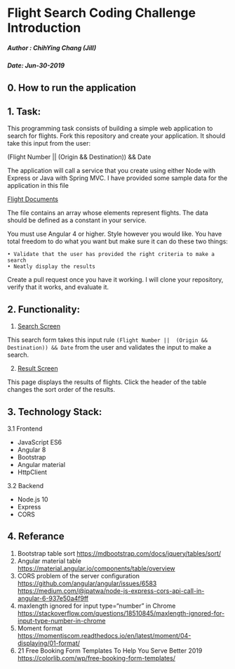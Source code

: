# Flight Search Coding Challenge Introduction

##### Author : ChihYing Chang (Jill)
##### Date: Jun-30-2019

## 0. How to run the application



## 1. Task:

This programming task consists of building a simple web application to search for flights. Fork this repository and create your application. It should take this input from the user:

(Flight Number ||  (Origin && Destination)) && Date

The application will call a service that you create using either Node with Express or Java with Spring MVC. I have provided some sample data for the application in this file 

[Flight Documents](./flight-docs/flight-sample.json)

The file contains an array whose elements represent flights. The data should be defined as a constant in your service. 

You must use Angular 4 or higher. Style however you would like. You have total freedom to do what you want but make sure it can do these two things:

	• Validate that the user has provided the right criteria to make a search 
	• Neatly display the results

Create a pull request once you have it working. I will clone your repository, verify that it works, and evaluate it.

## 2. Functionality:

1. [Search Screen](https://ibb.co/s3HZMzX)

This search form takes this input rule  ``` (Flight Number ||  (Origin && Destination)) && Date ``` from the user and validates the input to make a search.

2. [Result Screen](https://ibb.co/LNFrpDq) 

This page displays the results of flights. Click the header of the table changes the sort order of the results.

## 3. Technology Stack:
3.1 Frontend
- JavaScript ES6
- Angular 8
- Bootstrap
- Angular material
- HttpClient
    
3.2 Backend
- Node.js 10
- Express
- CORS

## 4. Referance 
1. Bootstrap table sort
https://mdbootstrap.com/docs/jquery/tables/sort/
2. Angular material table
https://material.angular.io/components/table/overview
3. CORS problem of the server configuration
https://github.com/angular/angular/issues/6583
https://medium.com/@jpatwa/node-js-express-cors-api-call-in-angular-6-937e50a4f9ff
4. maxlength ignored for input type=“number” in Chrome
https://stackoverflow.com/questions/18510845/maxlength-ignored-for-input-type-number-in-chrome
5. Moment format
https://momentjscom.readthedocs.io/en/latest/moment/04-displaying/01-format/
6. 21 Free Booking Form Templates To Help You Serve Better 2019
https://colorlib.com/wp/free-booking-form-templates/
